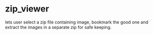 # zip_viewer
lets user select a zip file containing image, bookmark the good one and extract the images in a separate zip for safe keeping.
